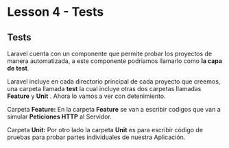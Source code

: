 # Lesson 4 - Tests

## Tests

Laravel cuenta con un componente que permite probar los proyectos de manera automatizada, a este componente podriamos llamarlo como __la capa de test__.

Laravel incluye en cada directorio principal de cada proyecto que creemos, una carpeta llamada __test__ la cual incluye otras dos carpetas llamadas __Feature__ y __Unit__ .   Ahora lo vamos a ver con detenimiento.   

Carpeta __Feature:__
En la carpeta __Feature__ se van a escribir codigos que van a simular __Peticiones HTTP__ al Servidor.

Carpeta __Unit:__
Por otro lado la carpeta __Unit__ es para escribir código de pruebas para probar partes individuales de nuestra Aplicación.



